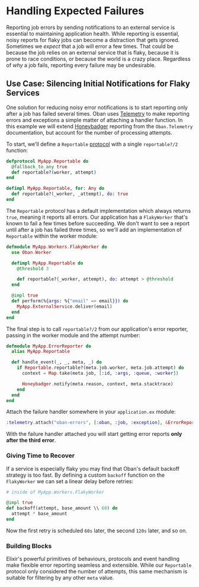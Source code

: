 # Handling Expected Failures

Reporting job errors by sending notifications to an external service is
essential to maintaining application health. While reporting is essential, noisy
reports for flaky jobs can become a distraction that gets ignored. Sometimes we
_expect_ that a job will error a few times. That could be because the job relies
on an external service that is flaky, because it is prone to race conditions, or
because the world is a crazy place. Regardless of _why_ a job fails, reporting
every failure may be undesirable.

## Use Case: Silencing Initial Notifications for Flaky Services

One solution for reducing noisy error notifications is to start reporting only
after a job has failed several times. Oban uses [Telemetry][tele] to make
reporting errors and exceptions a simple matter of attaching a handler function.
In this example we will extend [Honeybadger][hb] reporting from the
`Oban.Telemetry` documentation, but account for the number of processing attempts.

To start, we'll define a `Reportable` [protocol][pro] with a single
`reportable?/2` function:

```elixir
defprotocol MyApp.Reportable do
  @fallback_to_any true
  def reportable?(worker, attempt)
end

defimpl MyApp.Reportable, for: Any do
  def reportable?(_worker, _attempt), do: true
end
```

The `Reportable` protocol has a default implementation which always returns
`true`, meaning it reports all errors. Our application has a `FlakyWorker`
that's known to fail a few times before succeeding. We don't want to see a
report until after a job has failed three times, so we'll add an implementation
of `Reportable` within the worker module:

```elixir
defmodule MyApp.Workers.FlakyWorker do
  use Oban.Worker

  defimpl MyApp.Reportable do
    @threshold 3

    def reportable?(_worker, attempt), do: attempt > @threshold
  end

  @impl true
  def perform(%{args: %{"email" => email}}) do
    MyApp.ExternalService.deliver(email)
  end
end
```

The final step is to call `reportable?/2` from our application's error reporter,
passing in the worker module and the attempt number:

```elixir
defmodule MyApp.ErrorReporter do
  alias MyApp.Reportable

  def handle_event(_, _, meta, _) do
    if Reportable.reportable?(meta.job.worker, meta.job.attempt) do
      context = Map.take(meta.job, [:id, :args, :queue, :worker])

      Honeybadger.notify(meta.reason, context, meta.stacktrace)
    end
  end
end
```

Attach the failure handler somewhere in your `application.ex` module:

```elixir
:telemetry.attach("oban-errors", [:oban, :job, :exception], &ErrorReporter.handle_event/4, nil)
```

With the failure handler attached you will start getting error reports **only
after the third error**.

### Giving Time to Recover

If a service is especially flaky you may find that Oban's default backoff
strategy is too fast. By defining a custom `backoff` function on the
`FlakyWorker` we can set a linear delay before retries:

```elixir
# inside of MyApp.Workers.FlakyWorker

@impl true
def backoff(attempt, base_amount \\ 60) do
  attempt * base_amount
end
```

Now the first retry is scheduled `60s` later, the second `120s` later, and so on.

### Building Blocks

Elixir's powerful primitives of behaviours, protocols and event handling make
flexible error reporting seamless and extensible. While our `Reportable`
protocol only considered the number of attempts, this same mechanism is suitable
for filtering by any other `meta` value.

[tele]: https://github.com/beam-telemetry/telemetry
[hb]: https://www.honeybadger.io/
[pro]: https://hexdocs.pm/elixir/Protocol.html
